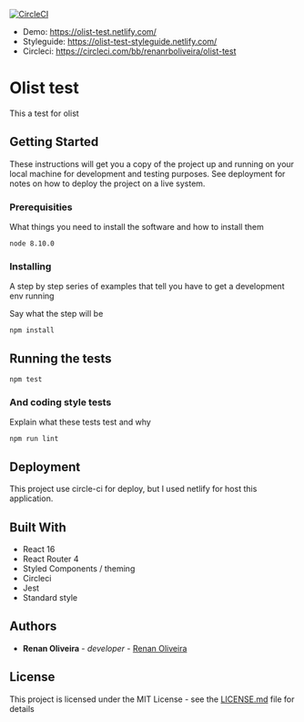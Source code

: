 [![CircleCI](https://circleci.com/bb/renanrboliveira/olist-test/tree/master.svg?style=svg)](https://circleci.com/bb/renanrboliveira/olist-test/tree/master)

* Demo: https://olist-test.netlify.com/
* Styleguide: https://olist-test-styleguide.netlify.com/
* Circleci: https://circleci.com/bb/renanrboliveira/olist-test

# Olist test

This a test for olist

## Getting Started

These instructions will get you a copy of the project up and running on your local machine for development and testing purposes. See deployment for notes on how to deploy the project on a live system.

### Prerequisities

What things you need to install the software and how to install them

```
node 8.10.0
```

### Installing

A step by step series of examples that tell you have to get a development env running

Say what the step will be

```
npm install
```

## Running the tests


```
npm test
```

### And coding style tests

Explain what these tests test and why

```
npm run lint
```

## Deployment

This project use circle-ci for deploy, but I used netlify for host this application.

## Built With

* React 16
* React Router 4
* Styled Components / theming
* Circleci
* Jest
* Standard style

## Authors

* **Renan Oliveira** - *developer* - [Renan Oliveira](https://github.com/renanrboliveira)

## License

This project is licensed under the MIT License - see the [LICENSE.md](LICENSE.md) file for details
